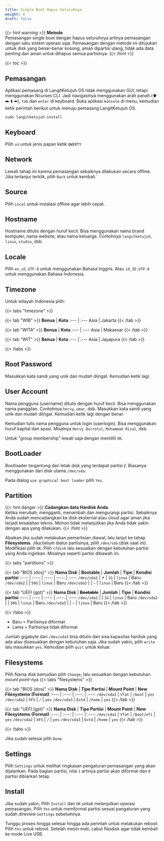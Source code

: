 ```yaml
---
title: Single Boot Hapus Seluruhnya
weight: 4
draft: false
---
```


{{< hint warning >}}
**Metode**\
Pemasangan single boot dengan hapus seluruhnya artinya pemasangan dengan satu sistem operasi saja. Pemasangan dengan metode ini ditujukan untuk disk yang benar-benar kosong, aman dipartisi ulang, tidak ada data penting dan aman untuk dihapus semua partisinya.
{{< /hint >}}

{{< toc >}}

## Pemasangan

Aplikasi pemasang di LangitKetujuh OS tidak menggunakan GUI, tetapi menggunakan Ncurses CLI. Jadi navigasinya menggunakan arah panah (⬆️ ➡️ ⬇️ ⬅️), `tab` dan `enter` di keyboard.
Buka aplikasi `konsole` di menu, kemudian ketik perintah berikut untuk menuju pemasang LangitKetujuh OS.

```shell
sudo langitketujuh-install
```

## Keyboard

Pilih `us` untuk jenis papan ketik `QWERTY`

## Network

Lewati tahap ini karena pemasangan sebaiknya dilakukan secara offline. Jika terlanjur terklik, pilih `Back` untuk kembali.`

## Source

Pilih `Local` untuk instalasi offline agar lebih cepat.

## Hostname

Hostname ditulis dengan huruf kecil. Bisa menggunakan nama brand komputer, nama website, atau nama keluarga. Contohnya `langitketujuh`, `linux`, `studio`, dsb.

## Locale

Pilih `en_uS.UTF-8` untuk menggunakan Bahasa Inggris. Atau `id_ID.UTF-8` untuk menggunakan Bahasa Indonesia.

## Timezone

Untuk wilayah Indonesia pilih:

{{< tabs "timezone" >}}

{{< tab "WIB" >}}
**Benua** | **Kota**
:--- | :---
Asia | Jakarta
{{< /tab >}}

{{< tab "WITA" >}}
**Benua** | **Kota**
:--- | :---
Asia | Makassar
{{< /tab >}}

{{< tab "WIT" >}}
**Benua** | **Kota**
:--- | :---
Asia | Jayapura
{{< /tab >}}

{{< /tabs >}}

## Root Password

Masukkan kata sandi yang unik dan mudah diingat. Kemudian ketik lagi.

## User Account

Nama pengguna (username) ditulis dengan huruf kecil. Bisa menggunakan nama panggilan. Contohnya `hervy`, `umar`, dsb.
Masukkan kata sandi yang unik dan mudah diingat. Kemudian ketik lagi dengan benar.

Kemudian tulis nama pengguna untuk login (userlogin). Bisa menggunakan huruf kapital dan spasi. Misalnya `Hervy Qurrotul`, `Muhammad Rizal`, dsb.

Untuk "group membership" lewati saja dengan memilih `OK`.

## BootLoader

Bootloader tergantung dari letak disk yang terdapat partisi **/**. Biasanya menggunakan dari disk utama `/dev/sda`.

Pada dialog `use graphical boot loader` pilih `Yes`.

## Partition

{{< hint danger >}}
**Cadangkan data Hardisk Anda**\
Ketika merubah, mengganti, menambah dan mengurangi partisi. Sebaiknya Anda sudah mencadangkan ke disk eksternal atau cloud agar aman jika terjadi kesalahan teknis. Mohon tidak melanjutkan jika Anda tidak yakin dengan apa yang dilakukan.
{{< /hint >}}

Abaikan jika sudah melakukan pemartisian diawal, lalu lanjut ke tahap **Filesystems**. Jika belum diatur partisinya, pilih `/dev/sda` (disk saat ini). Modifikasi pilih `OK`. Pilih `cfdisk` lalu sesuaikan dengan kebutuhan partisi yang Anda inginkan. Misalnya seperti partisi dibawah ini.

{{< tabs "partitions" >}}

{{< tab "BIOS (dos)" >}}
**Nama Disk**   | **Bootable**  | **Jumlah**  | **Tipe**  | **Kondisi partisi**
:---:           | :---:         | :---:       | :---:     | :---:
`/dev/sda1`     | *             | `1G`        | `linux`   | Baru
`/dev/sda2`     |               | `50G`       | `linux`   | Baru
`/dev/sda3`     |               | `~`         | `linux`   | Baru
{{< /tab >}}

{{< tab "UEFI (gpt)" >}}
**Nama Disk**   | ~~**Bootable**~~  | **Jumlah**  | **Tipe**  | **Kondisi partisi**
:---:           | :---:             | :---:       | :---:     | :---:
`/dev/sda1`     |                   | `1G`        | `linux`   | Baru
`/dev/sda2`     |                   | `50G`       | `linux`   | Baru
`/dev/sda3`     |                   | `~`         | `linux`   | Baru
{{< /tab >}}

{{< /tabs >}}

* Baru = Partisinya diformat
* Lama = Partisinya tidak diformat

Jumlah gigabyte dari `/dev/sda3` bisa ditulis dari sisa kapasitas hardisk yang ada atau disesuaikan dengan kebutuhan saja. Jika sudah yakin, pilih `write` lalu masukkan `yes`. Kemudian pilih `quit` untuk keluar.

## Filesystems

Pilih Nama disk kemudian pilih `Change`, lalu sesuaikan dengan kebutuhan _mount point_-nya
{{< tabs "filesystems" >}}

{{< tab "BIOS (dos)" >}}
**Nama Disk** | **Tipe Partisi** | **Mount Point** | **New Filesystems (Format)**
:---: | :---: | :---: | :---:
`/dev/sda1` | `Vfat` | `/boot` | `yes`
`/dev/sda2` | `XFS` | `/` | `yes`
`/dev/sda3` | `Ext4` | `/home` | `yes`
{{< /tab >}}

{{< tab "UEFI (gpt)" >}}
**Nama Disk** | **Tipe Partisi** | **Mount Point** | **New Filesystems (Format)**
:---: | :---: | :---: | :---:
`/dev/sda1` | `Vfat` | `/boot/efi` | `yes`
`/dev/sda2` | `XFS` | `/` | `yes`
`/dev/sda3` | `Ext4` | `/home` | `yes`
{{< /tab >}}

{{< /tabs >}}

Jika sudah selesai pilih `Done`.

## Settings

Pilih `Settings` untuk melihat ringkasan pengaturan pemasangan yang akan dijalankan. Pada bagian partisi, nilai `1` artinya partisi akan diformat dan `0` partisi dibiarkan tetap.

## Install

Jika sudah yakin, Pilih `Install` dan `OK` untuk melanjutkan operasi pemasangan. Pilih `Yes` untuk memformat partisi sesuai pangaturan yang sudah direview `Settings` sebelumnya.

Tunggu proses hingga selesai hingga ada perintah untuk melakukan reboot. Pilih `Yes` untuk reboot. Setelah mesin mati, cabut flasdisk agar tidak kembali ke mode Live USB.

